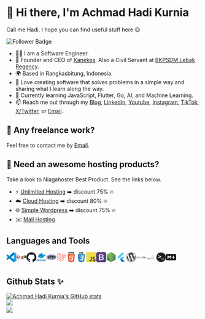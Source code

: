 # 👋 Hi there, I'm Achmad Hadi Kurnia
Call me Hadi. I hope you can find useful stuff here 😉

![Follower Badge](https://img.shields.io/github/followers/achmadhadikurnia)

- 👨‍💻 I am a Software Engineer.
- 🔭 Founder and CEO of [Kanekes](https://github.com/kanekescom). Also a Civil Servant at [BKPSDM Lebak Regency](https://bkpsdm.lebakkab.go.id).
- 🌍 Based in Rangkasbitung, Indonesia.
- 🚀 Love creating software that solves problems in a simple way and sharing what I learn along the way.
- 🌱 Currently learning JavaScript, Flutter, Go, AI, and Machine Learning.
- 📫 Reach me out through my
[Blog](https://achmadhadikurnia.com),
[LinkedIn](https://s.id/hadilinkedin),
[Youtube](https://s.id/hadiyt),
[Instagram](https://s.id/hadiig),
[TikTok](https://s.id/haditiktok),
[X/Twitter](https://s.id/haditwitter), or
[Email](mailto:imachmadhadikurnia@gmail.com).

<!--## Reach me out
<p align="center">
  <a href="[http://twitter.com/a](https://s.id/haditwitter)">
    <img src="https://img.shields.io/twitter/follow/imachmadhadi?label=Twitter&logo=twitter&style=for-the-badge" />
  </a>
    <a href="h[ttps://www.linkedin.com/in/achmadhadikurniar](https://s.id/hadilinkedin)">
    <img src="https://img.shields.io/badge/LinkedIn-450-blue?label=LinkedIn&logo=LinkedIn&style=for-the-badge" />
  </a>
    <a href="https://achmadhadikurnia.github.io/blog/1/">
    <img src="https://img.shields.io/badge/Personal-Blog-orange?label=My&logo=mail&style=for-the-badge" alt="Blog link" />
  </a>
</p>
-->

## 💼 Any freelance work?
Feel free to contact me by [Email](mailto:imachmadhadikurnia@gmail.com).

## 🛒 Need an awesome hosting products?
Take a look to Niagahoster Best Product. See the links below.
- ⚡ [Unlimited
  Hosting](https://www.niagahoster.co.id/ref/68898?r=hosting-murah) ➡️ discount 75% 🔥
- ☁️ [Cloud Hosting](https://www.niagahoster.co.id/ref/68898?r=cloud-hosting) ➡️ discount 80% 🔥
- 🌐 [Simple Wordpress](https://www.niagahoster.co.id/ref/68898?r=simple-wordpress) ➡️ discount 75% 🔥
- ✉️ [Mail Hosting](https://www.niagahoster.co.id/ref/68898?r=email-hosting)

## Languages and Tools
<img align="left" alt="Visual Studio Code" title="Visual Studio Code" width="26px" src="https://raw.githubusercontent.com/github/explore/main/topics/visual-studio-code/visual-studio-code.png" />
<img align="left" alt="Git" title="Git" width="26px" src="https://raw.githubusercontent.com/github/explore/main/topics/git/git.png" />
<img align="left" alt="GitHub" title="GitHub" width="26px" src="https://raw.githubusercontent.com/github/explore/main/topics/github/github.png" />
<img align="left" alt="Docker" title="Docker" width="26px"
src="https://raw.githubusercontent.com/github/explore/main/topics/docker/docker.png"
/>
<img align="left" alt="PHP" title="PHP" width="26px"
src="https://raw.githubusercontent.com/github/explore/main/topics/php/php.png"
/>
<img align="left" alt="Laravel" title="Laravel" width="26px"
src="https://raw.githubusercontent.com/github/explore/main/topics/laravel/laravel.png"
/>
<img align="left" alt="HTML5" title="HTML5" width="26px" src="https://raw.githubusercontent.com/github/explore/main/topics/html/html.png" />
<img align="left" alt="CSS3" title="CSS3" width="26px" src="https://raw.githubusercontent.com/github/explore/main/topics/css/css.png" />
<img align="left" alt="JavaScript" title="JavaScript" width="26px" src="https://raw.githubusercontent.com/github/explore/main/topics/javascript/javascript.png" />
<img align="left" alt="Bootstrap" title="Bootstrap" width="26px"
src="https://raw.githubusercontent.com/github/explore/main/topics/bootstrap/bootstrap.png"
/>
<img align="left" alt="Node.js" title="Node.js" width="26px" src="https://raw.githubusercontent.com/github/explore/main/topics/nodejs/nodejs.png"
/>
<img align="left" alt="Flutter" title="Flutter" width="26px"
src="https://raw.githubusercontent.com/github/explore/main/topics/flutter/flutter.png"
/>
<img align="left" alt="Wordpress" title="Wordpress" width="26px"
src="https://raw.githubusercontent.com/github/explore/main/topics/wordpress/wordpress.png"
/>
<img align="left" alt="MikroTik" title="MikroTik" width="26px"
src="https://raw.githubusercontent.com/github/explore/main/topics/mikrotik/mikrotik.png"
/>
<img align="left" alt="MySql" title="MySql" width="26px"
src="https://raw.githubusercontent.com/github/explore/main/topics/mysql/mysql.png"
/>
<img align="left" alt="Terminal" title="Terminal" width="26px" src="https://raw.githubusercontent.com/github/explore/main/topics/terminal/terminal.png" />
<img align="left" alt="Markdown" title="Markdown" width="26px"
src="https://raw.githubusercontent.com/github/explore/main/topics/markdown/markdown.png"
/>
<br />
<br />

## Github Stats ✨
<div>
<a href="http://www.github.com/achmadhadikurnia">
<img src="https://github-readme-stats.vercel.app/api?username=achmadhadikurnia&show_icons=true&hide=&count_private=true&title_color=0891b2&text_color=64748b&icon_color=0891b2&bg_color=ffffff&hide_border=true&show_icons=true" alt="Achmad Hadi Kurnia's GitHub stats" />
</a>
</div>

<div>
<a href="http://www.github.com/achmadhadikurnia">
<img src="https://github-readme-streak-stats.herokuapp.com/?user=achmadhadikurnia&stroke=64748b&background=ffffff&ring=0891b2&fire=0891b2&currStreakNum=64748b&currStreakLabel=0891b2&sideNums=64748b&sideLabels=64748b&dates=64748b&hide_border=true" />
</a>
</div>

<div>
<a href="http://www.github.com/achmadhadikurnia">
<img src="https://github-readme-stats.vercel.app/api/top-langs/?username=achmadhadikurnia&show_icons=true&hide=&count_private=true&title_color=0891b2&text_color=64748b&icon_color=0891b2&bg_color=ffffff&hide_border=true&show_icons=true&layout=compact" />
</a>
</div>
